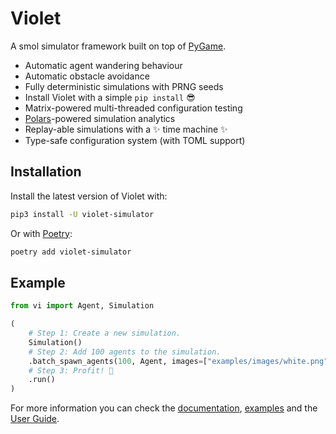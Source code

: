 # Violet

A smol simulator framework built on top of [PyGame](https://www.pygame.org/docs/).

- Automatic agent wandering behaviour
- Automatic obstacle avoidance
- Fully deterministic simulations with PRNG seeds
- Install Violet with a simple `pip install` 😎
- Matrix-powered multi-threaded configuration testing
- [Polars](https://github.com/pola-rs/polars/)-powered simulation analytics
- Replay-able simulations with a ✨ time machine ✨
- Type-safe configuration system (with TOML support)

## Installation

Install the latest version of Violet with:

```bash
pip3 install -U violet-simulator
```

Or with [Poetry](https://python-poetry.org):

```bash
poetry add violet-simulator
```

## Example

```python
from vi import Agent, Simulation

(
    # Step 1: Create a new simulation.
    Simulation()
    # Step 2: Add 100 agents to the simulation.
    .batch_spawn_agents(100, Agent, images=["examples/images/white.png"])
    # Step 3: Profit! 🎉
    .run()
)
```

For more information you can check the [documentation](https://api.violet.m-rots.com), [examples](https://github.com/m-rots/violet/tree/main/examples) and the [User Guide](https://violet.m-rots.com).
